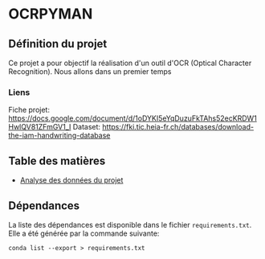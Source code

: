 # OCRPYMAN

## Définition du projet

Ce projet a pour objectif la réalisation d'un outil d'OCR (Optical Character Recognition). 
Nous allons dans un premier temps 

### Liens

Fiche projet: https://docs.google.com/document/d/1oDYKI5eYqDuzuFkTAhs52ecKRDW1HwlQV81ZFmGV1_I
Dataset: https://fki.tic.heia-fr.ch/databases/download-the-iam-handwriting-database


## Table des matières


- [Analyse des données du projet](./documentation/project_analysis.md)


## Dépendances

La liste des dépendances est disponible dans le fichier `requirements.txt`.
Elle a été générée par la commande suivante:
```
conda list --export > requirements.txt
```
